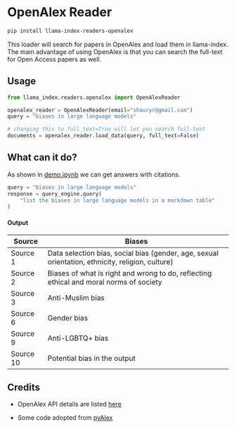 # OpenAlex Reader

```bash
pip install llama-index-readers-openalex
```

This loader will search for papers in OpenAlex and load them in llama-index. The main advantage of using OpenAlex is that you can search the full-text for Open Access papers as well.

## Usage

```python
from llama_index.readers.openalex import OpenAlexReader

openalex_reader = OpenAlexReader(email="shauryr@gmail.com")
query = "biases in large language models"

# changing this to full_text=True will let you search full-text
documents = openalex_reader.load_data(query, full_text=False)
```

## What can it do?

As shown in [demo.ipynb](demo.ipynb) we can get answers with citations.

```python
query = "biases in large language models"
response = query_engine.query(
    "list the biases in large language models in a markdown table"
)
```

#### Output

| Source    | Biases                                                                                           |
| --------- | ------------------------------------------------------------------------------------------------ |
| Source 1  | Data selection bias, social bias (gender, age, sexual orientation, ethnicity, religion, culture) |
| Source 2  | Biases of what is right and wrong to do, reflecting ethical and moral norms of society           |
| Source 3  | Anti-Muslim bias                                                                                 |
| Source 6  | Gender bias                                                                                      |
| Source 9  | Anti-LGBTQ+ bias                                                                                 |
| Source 10 | Potential bias in the output                                                                     |

## Credits

- OpenAlex API details are listed [here](https://docs.openalex.org/how-to-use-the-api/get-lists-of-entities/search-entities)

- Some code adopted from [pyAlex](https://github.com/J535D165/pyalex/blob/435287ac20d84ca047e84c71e2c32a6bb84f61a1/pyalex/api.py#L95)
